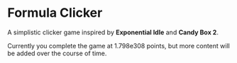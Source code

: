 # Formula Clicker

A simplistic clicker game inspired by **Exponential Idle** and **Candy Box 2**.

Currently you complete the game at 1.798e308 points, but more content will be added over the course of time.
